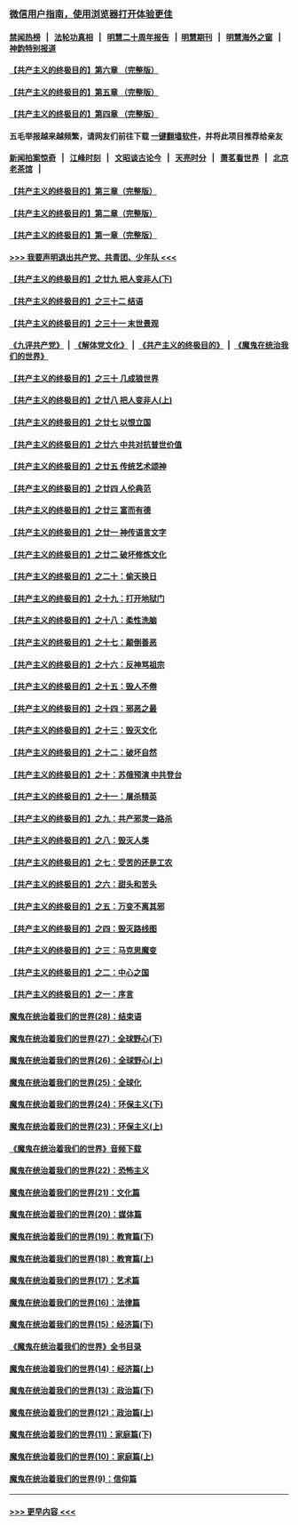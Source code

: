 ### [微信用户指南，使用浏览器打开体验更佳](https://github.com/gfw-breaker/banned-news1/blob/master/indexes/wechat-guide.md?t=0)
#### [禁闻热榜](热点新闻.md?t=0)  &nbsp;&nbsp;|&nbsp;&nbsp; [法轮功真相](https://github.com/gfw-breaker/truth/blob/master/README.md?t=0) &nbsp;&nbsp;|&nbsp;&nbsp; [明慧二十周年报告](https://github.com/gfw-breaker/mh-reports/blob/master/README.md?t=0) &nbsp;&nbsp;|&nbsp;&nbsp;[明慧期刊](https://github.com/gfw-breaker/mh-qikan) &nbsp;&nbsp;|&nbsp;&nbsp; [明慧海外之窗](https://github.com/gfw-breaker/mh-news/blob/master/README.md?t=0) &nbsp;&nbsp;|&nbsp;&nbsp; [神韵特别报道](https://github.com/gfw-breaker/mh-news/blob/master/shenyun.md?t=0)
#### [【共产主义的终极目的】第六章 （完整版）](../pages/nsc422/n11428913.md?t=02031833) 
#### [【共产主义的终极目的】第五章 （完整版）](../pages/nsc422/n11428912.md?t=02031833) 
#### [【共产主义的终极目的】第四章 （完整版）](../pages/nsc422/n11428907.md?t=02031833) 
#### 五毛举报越来越频繁，请网友们前往下载 [一键翻墙软件](https://github.com/gfw-breaker/ssr-accounts)，并将此项目推荐给亲友
#### [新闻拍案惊奇](https://github.com/gfw-breaker/banned-news1/blob/master/pages/link4.md) &nbsp;&nbsp;|&nbsp;&nbsp; [江峰时刻](https://github.com/gfw-breaker/banned-news1/blob/master/pages/link4.md) &nbsp;&nbsp;|&nbsp;&nbsp; [文昭谈古论今](https://github.com/gfw-breaker/banned-news1/blob/master/pages/link4.md) &nbsp;&nbsp;|&nbsp;&nbsp; [天亮时分](https://github.com/gfw-breaker/banned-news1/blob/master/pages/link4.md) &nbsp;&nbsp;|&nbsp;&nbsp; [萧茗看世界](https://github.com/gfw-breaker/banned-news1/blob/master/pages/link4.md) &nbsp;&nbsp;|&nbsp;&nbsp; [北京老茶馆](https://github.com/gfw-breaker/banned-news1/blob/master/pages/link4.md) &nbsp;&nbsp;|&nbsp;&nbsp; 
#### [【共产主义的终极目的】第三章（完整版）](../pages/nsc422/n11428848.md?t=02031833) 
#### [【共产主义的终极目的】第二章（完整版）](../pages/nsc422/n11428831.md?t=02031833) 
#### [【共产主义的终极目的】第一章（完整版）](../pages/nsc422/n11417651.md?t=02031833) 
#### [>>> 我要声明退出共产党、共青团、少年队 <<<](https://github.com/begood0513/goodnews/blob/master/quit/letter.md) 
#### [【共产主义的终极目的】之廿九 把人变非人(下)](../pages/nsc422/n11344140.md?t=02031833) 
#### [【共产主义的终极目的】之三十二 结语](../pages/nsc422/n11360535.md?t=02031833) 
#### [【共产主义的终极目的】之三十一 末世景观](../pages/nsc422/n11351129.md?t=02031833) 
#### [《九评共产党》](https://github.com/begood0513/9ping.md/blob/master/README.md) &nbsp;|&nbsp; [《解体党文化》](../../../../jtdwh.md/blob/master/README.md)  &nbsp;|&nbsp; [《共产主义的终极目的》](../../../../gczydzjmd.md/blob/master/README.md) &nbsp;|&nbsp; [《魔鬼在统治我们的世界》](../../../../mgztzwmdsj.md/blob/master/README.md) 
#### [【共产主义的终极目的】之三十 几成狼世界](../pages/nsc422/n11348280.md?t=02031833) 
#### [【共产主义的终极目的】之廿八 把人变非人(上)](../pages/nsc422/n11340492.md?t=02031833) 
#### [【共产主义的终极目的】之廿七 以恨立国](../pages/nsc422/n11336944.md?t=02031833) 
#### [【共产主义的终极目的】之廿六 中共对抗普世价值](../pages/nsc422/n11324785.md?t=02031833) 
#### [【共产主义的终极目的】之廿五 传统艺术颂神](../pages/nsc422/n11296396.md?t=02031833) 
#### [【共产主义的终极目的】之廿四 人伦典范](../pages/nsc422/n11296397.md?t=02031833) 
#### [【共产主义的终极目的】之廿三 富而有德](../pages/nsc422/n11283598.md?t=02031833) 
#### [【共产主义的终极目的】之廿一 神传语言文字](../pages/nsc422/n11263265.md?t=02031833) 
#### [【共产主义的终极目的】之廿二 破坏修炼文化](../pages/nsc422/n11245728.md?t=02031833) 
#### [【共产主义的终极目的】之二十：偷天换日](../pages/nsc422/n11238846.md?t=02031833) 
#### [【共产主义的终极目的】之十九：打开地狱门](../pages/nsc422/n11206376.md?t=02031833) 
#### [【共产主义的终极目的】之十八：柔性洗脑](../pages/nsc422/n11199994.md?t=02031833) 
#### [【共产主义的终极目的】之十七：颠倒善恶](../pages/nsc422/n11179782.md?t=02031833) 
#### [【共产主义的终极目的】之十六：反神骂祖宗](../pages/nsc422/n11166798.md?t=02031833) 
#### [【共产主义的终极目的】之十五：毁人不倦](../pages/nsc422/n11166792.md?t=02031833) 
#### [【共产主义的终极目的】之十四：邪恶之最](../pages/nsc422/n11150249.md?t=02031833) 
#### [【共产主义的终极目的】之十三：毁灭文化](../pages/nsc422/n11135227.md?t=02031833) 
#### [【共产主义的终极目的】之十二：破坏自然](../pages/nsc422/n11135214.md?t=02031833) 
#### [【共产主义的终极目的】之十：苏俄预演 中共登台](../pages/nsc422/n11118424.md?t=02031833) 
#### [【共产主义的终极目的】之十一：屠杀精英](../pages/nsc422/n11118442.md?t=02031833) 
#### [【共产主义的终极目的】之九：共产邪灵一路杀](../pages/nsc422/n11114139.md?t=02031833) 
#### [【共产主义的终极目的】之八：毁灭人类](../pages/nsc422/n11108503.md?t=02031833) 
#### [【共产主义的终极目的】之七：受苦的还是工农](../pages/nsc422/n11101809.md?t=02031833) 
#### [【共产主义的终极目的】之六：甜头和苦头](../pages/nsc422/n11096971.md?t=02031833) 
#### [【共产主义的终极目的】之五：万变不离其邪](../pages/nsc422/n11091285.md?t=02031833) 
#### [【共产主义的终极目的】之四：毁灭路线图](../pages/nsc422/n11086284.md?t=02031833) 
#### [【共产主义的终极目的】之三：马克思魔变](../pages/nsc422/n11061941.md?t=02031833) 
#### [【共产主义的终极目的】之二：中心之国](../pages/nsc422/n11047728.md?t=02031833) 
#### [【共产主义的终极目的】之一：序言](../pages/nsc422/n11086077.md?t=02031833) 
#### [魔鬼在统治着我们的世界(28)：结束语](../pages/nsc422/n10936246.md?t=02031833) 
#### [魔鬼在统治着我们的世界(27)：全球野心(下)](../pages/nsc422/n10928319.md?t=02031833) 
#### [魔鬼在统治着我们的世界(26)：全球野心(上)](../pages/nsc422/n10900318.md?t=02031833) 
#### [魔鬼在统治着我们的世界(25)：全球化](../pages/nsc422/n10788205.md?t=02031833) 
#### [魔鬼在统治着我们的世界(24)：环保主义(下)](../pages/nsc422/n10695307.md?t=02031833) 
#### [魔鬼在统治着我们的世界(23)：环保主义(上)](../pages/nsc422/n10688613.md?t=02031833) 
#### [《魔鬼在统治着我们的世界》音频下载](../pages/nsc422/n10635553.md?t=02031833) 
#### [魔鬼在统治着我们的世界(22)：恐怖主义](../pages/nsc422/n10614727.md?t=02031833) 
#### [魔鬼在统治着我们的世界(21)：文化篇](../pages/nsc422/n10597706.md?t=02031833) 
#### [魔鬼在统治着我们的世界(20)：媒体篇](../pages/nsc422/n10586579.md?t=02031833) 
#### [魔鬼在统治着我们的世界(19)：教育篇(下)](../pages/nsc422/n10564808.md?t=02031833) 
#### [魔鬼在统治着我们的世界(18)：教育篇(上)](../pages/nsc422/n10526970.md?t=02031833) 
#### [魔鬼在统治着我们的世界(17)：艺术篇](../pages/nsc422/n10499093.md?t=02031833) 
#### [魔鬼在统治着我们的世界(16)：法律篇](../pages/nsc422/n10485969.md?t=02031833) 
#### [魔鬼在统治着我们的世界(15)：经济篇(下)](../pages/nsc422/n10469975.md?t=02031833) 
#### [《魔鬼在统治着我们的世界》全书目录](../pages/nsc422/n10464261.md?t=02031833) 
#### [魔鬼在统治着我们的世界(14)：经济篇(上)](../pages/nsc422/n10457370.md?t=02031833) 
#### [魔鬼在统治着我们的世界(13)：政治篇(下)](../pages/nsc422/n10448270.md?t=02031833) 
#### [魔鬼在统治着我们的世界(12)：政治篇(上)](../pages/nsc422/n10444576.md?t=02031833) 
#### [魔鬼在统治着我们的世界(11)：家庭篇(下)](../pages/nsc422/n10440961.md?t=02031833) 
#### [魔鬼在统治着我们的世界(10)：家庭篇(上)](../pages/nsc422/n10435448.md?t=02031833) 
#### [魔鬼在统治着我们的世界(9)：信仰篇](../pages/nsc422/n10432159.md?t=02031833) 

----
#### [ >>> 更早内容 <<< ](../indexes/nsc422-earlier.md)
